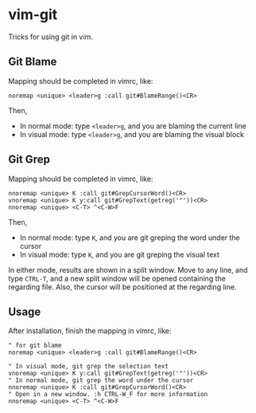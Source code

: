 vim-git
=======

Tricks for using git in vim.

## Git Blame
Mapping should be completed in vimrc, like:

```vim
noremap <unique> <leader>g :call git#BlameRange()<CR>

```

Then,
* In normal mode: type `<leader>g`, and you are blaming the current line
* In visual mode: type  `<leader>g`, and you are blaming the visual block

## Git Grep
Mapping should be completed in vimrc, like:

```vim
nnoremap <unique> K :call git#GrepCursorWord()<CR>
vnoremap <unique> K y:call git#GrepText(getreg('"'))<CR>
nnoremap <unique> <C-T> ^<C-W>F

```

Then,
* In normal mode: type `K`, and you are git greping the word under the cursor
* In visual mode: type  `K`, and you are git greping the visual text

In either mode, results are shown in a split window.
Move to any line, and type `CTRL-T`, and a new split window will be opened containing the regarding file. Also, the cursor will be positioned at the regarding line.

## Usage
After installation, finish the mapping in vimrc, like:

```vim
" for git blame
noremap <unique> <leader>g :call git#BlameRange()<CR>

" In visual mode, git grep the selection text
vnoremap <unique> K y:call git#GrepText(getreg('"'))<CR>
" In normal mode, git grep the word under the cursor
nnoremap <unique> K :call git#GrepCursorWord()<CR>
" Open in a new window. :h CTRL-W_F for more information
nnoremap <unique> <C-T> ^<C-W>F

```
